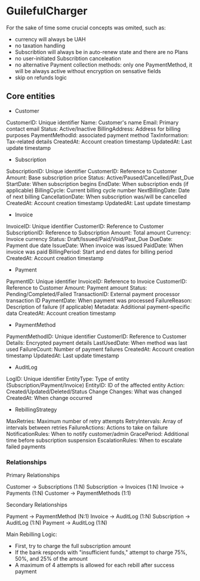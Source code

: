# GuilefulCharger

For the sake of time some crucial concepts was omited, such as:
- currency will always be UAH
- no taxation handling
- Subscribtion will always be in auto-renew state and there are no Plans
- no user-initiated Subscribtion canceleation
- no alternative Payment collection methods: only one PaymentMethod, it will be always active without encryption on sensative fields
- skip on refunds logic

## Core entities

- Customer

CustomerID: Unique identifier
Name: Customer's name
Email: Primary contact email
Status: Active/Inactive
BillingAddress: Address for billing purposes
PaymentMethodId: associated payment method
TaxInformation: Tax-related details
CreatedAt: Account creation timestamp
UpdatedAt: Last update timestamp

- Subscription

SubscriptionID: Unique identifier
CustomerID: Reference to Customer
Amount: Base subscription price
Status: Active/Paused/Cancelled/Past_Due
StartDate: When subscription begins
EndDate: When subscription ends (if applicable)
BillingCycle: Current billing cycle number
NextBillingDate: Date of next billing
CancellationDate: When subscription was/will be cancelled
CreatedAt: Account creation timestamp
UpdatedAt: Last update timestamp

- Invoice

InvoiceID: Unique identifier
CustomerID: Reference to Customer
SubscriptionID: Reference to Subscription
Amount: Total amount
Currency: Invoice currency
Status: Draft/Issued/Paid/Void/Past_Due
DueDate: Payment due date
IssueDate: When invoice was issued
PaidDate: When invoice was paid
BillingPeriod: Start and end dates for billing period
CreatedAt: Account creation timestamp

- Payment

PaymentID: Unique identifier
InvoiceID: Reference to Invoice
CustomerID: Reference to Customer
Amount: Payment amount
Status: Pending/Completed/Failed
TransactionID: External payment processor transaction ID
PaymentDate: When payment was processed
FailureReason: Description of failure (if applicable)
Metadata: Additional payment-specific data
CreatedAt: Account creation timestamp

- PaymentMethod

PaymentMethodID: Unique identifier
CustomerID: Reference to Customer
Details: Encrypted payment details
LastUsedDate: When method was last used
FailureCount: Number of payment failures
CreatedAt: Account creation timestamp
UpdatedAt: Last update timestamp

- AuditLog

LogID: Unique identifier
EntityType: Type of entity (Subscription/Payment/Invoice)
EntityID: ID of the affected entity
Action: Created/Updated/Deleted/Status Change
Changes: What was changed
CreatedAt: When change occurred

- RebillingStrategy

MaxRetries: Maximum number of retry attempts
RetryIntervals: Array of intervals between retries
FailureActions: Actions to take on failure
NotificationRules: When to notify customer/admin
GracePeriod: Additional time before subscription suspension
EscalationRules: When to escalate failed payments

### Relationships
Primary Relationships

Customer -> Subscriptions (1:N)
Subscription -> Invoices (1:N)
Invoice -> Payments (1:N)
Customer -> PaymentMethods (1:1)

Secondary Relationships

Payment -> PaymentMethod (N:1)
Invoice -> AuditLog (1:N)
Subscription -> AuditLog (1:N)
Payment -> AuditLog (1:N)


Main Rebilling Logic:
* First, try to charge the full subscription amount
* If the bank responds with "insufficient funds," attempt to charge 75%, 50%, and 25% of the amount
* A maximum of 4 attempts is allowed for each rebill after success payment
